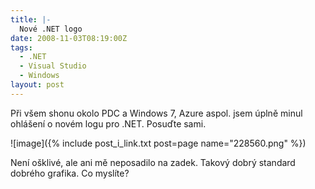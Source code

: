 ```yaml
---
title: |-
  Nové .NET logo
date: 2008-11-03T08:19:00Z
tags:
  - .NET
  - Visual Studio
  - Windows
layout: post
---
```

Při všem shonu okolo PDC a Windows 7, Azure aspol. jsem úplně minul ohlášení o novém logu pro .NET. Posuďte sami.

![image]({% include post_i_link.txt post=page name="228560.png" %})

Není ošklivé, ale ani mě neposadilo na zadek. Takový dobrý standard dobrého grafika. Co myslíte?
